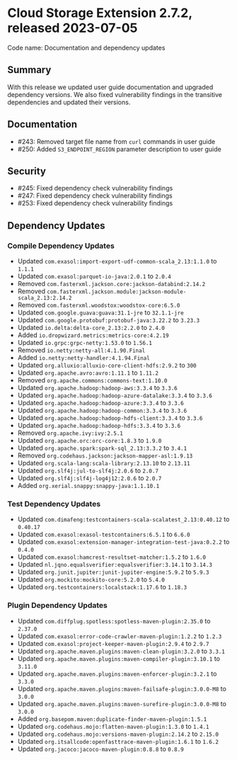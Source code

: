 # Cloud Storage Extension 2.7.2, released 2023-07-05

Code name: Documentation and dependency updates

## Summary

With this release we updated user guide documentation and upgraded dependency versions. We also fixed vulnerability findings in the transitive dependencies and updated their versions.

## Documentation

* #243: Removed target file name from `curl` commands in user guide
* #250: Added `S3_ENDPOINT_REGION` parameter description to user guide

## Security

* #245: Fixed dependency check vulnerability findings
* #247: Fixed dependency check vulnerability findings
* #253: Fixed dependency check vulnerability findings

## Dependency Updates

### Compile Dependency Updates

* Updated `com.exasol:import-export-udf-common-scala_2.13:1.1.0` to `1.1.1`
* Updated `com.exasol:parquet-io-java:2.0.1` to `2.0.4`
* Removed `com.fasterxml.jackson.core:jackson-databind:2.14.2`
* Removed `com.fasterxml.jackson.module:jackson-module-scala_2.13:2.14.2`
* Removed `com.fasterxml.woodstox:woodstox-core:6.5.0`
* Updated `com.google.guava:guava:31.1-jre` to `32.1.1-jre`
* Updated `com.google.protobuf:protobuf-java:3.22.2` to `3.23.3`
* Updated `io.delta:delta-core_2.13:2.2.0` to `2.4.0`
* Added `io.dropwizard.metrics:metrics-core:4.2.19`
* Updated `io.grpc:grpc-netty:1.53.0` to `1.56.1`
* Removed `io.netty:netty-all:4.1.90.Final`
* Added `io.netty:netty-handler:4.1.94.Final`
* Updated `org.alluxio:alluxio-core-client-hdfs:2.9.2` to `300`
* Updated `org.apache.avro:avro:1.11.1` to `1.11.2`
* Removed `org.apache.commons:commons-text:1.10.0`
* Updated `org.apache.hadoop:hadoop-aws:3.3.4` to `3.3.6`
* Updated `org.apache.hadoop:hadoop-azure-datalake:3.3.4` to `3.3.6`
* Updated `org.apache.hadoop:hadoop-azure:3.3.4` to `3.3.6`
* Updated `org.apache.hadoop:hadoop-common:3.3.4` to `3.3.6`
* Updated `org.apache.hadoop:hadoop-hdfs-client:3.3.4` to `3.3.6`
* Updated `org.apache.hadoop:hadoop-hdfs:3.3.4` to `3.3.6`
* Removed `org.apache.ivy:ivy:2.5.1`
* Updated `org.apache.orc:orc-core:1.8.3` to `1.9.0`
* Updated `org.apache.spark:spark-sql_2.13:3.3.2` to `3.4.1`
* Removed `org.codehaus.jackson:jackson-mapper-asl:1.9.13`
* Updated `org.scala-lang:scala-library:2.13.10` to `2.13.11`
* Updated `org.slf4j:jul-to-slf4j:2.0.6` to `2.0.7`
* Updated `org.slf4j:slf4j-log4j12:2.0.6` to `2.0.7`
* Added `org.xerial.snappy:snappy-java:1.1.10.1`

### Test Dependency Updates

* Updated `com.dimafeng:testcontainers-scala-scalatest_2.13:0.40.12` to `0.40.17`
* Updated `com.exasol:exasol-testcontainers:6.5.1` to `6.6.0`
* Updated `com.exasol:extension-manager-integration-test-java:0.2.2` to `0.4.0`
* Updated `com.exasol:hamcrest-resultset-matcher:1.5.2` to `1.6.0`
* Updated `nl.jqno.equalsverifier:equalsverifier:3.14.1` to `3.14.3`
* Updated `org.junit.jupiter:junit-jupiter-engine:5.9.2` to `5.9.3`
* Updated `org.mockito:mockito-core:5.2.0` to `5.4.0`
* Updated `org.testcontainers:localstack:1.17.6` to `1.18.3`

### Plugin Dependency Updates

* Updated `com.diffplug.spotless:spotless-maven-plugin:2.35.0` to `2.37.0`
* Updated `com.exasol:error-code-crawler-maven-plugin:1.2.2` to `1.2.3`
* Updated `com.exasol:project-keeper-maven-plugin:2.9.4` to `2.9.7`
* Updated `org.apache.maven.plugins:maven-clean-plugin:3.2.0` to `3.3.1`
* Updated `org.apache.maven.plugins:maven-compiler-plugin:3.10.1` to `3.11.0`
* Updated `org.apache.maven.plugins:maven-enforcer-plugin:3.2.1` to `3.3.0`
* Updated `org.apache.maven.plugins:maven-failsafe-plugin:3.0.0-M8` to `3.0.0`
* Updated `org.apache.maven.plugins:maven-surefire-plugin:3.0.0-M8` to `3.0.0`
* Added `org.basepom.maven:duplicate-finder-maven-plugin:1.5.1`
* Updated `org.codehaus.mojo:flatten-maven-plugin:1.3.0` to `1.4.1`
* Updated `org.codehaus.mojo:versions-maven-plugin:2.14.2` to `2.15.0`
* Updated `org.itsallcode:openfasttrace-maven-plugin:1.6.1` to `1.6.2`
* Updated `org.jacoco:jacoco-maven-plugin:0.8.8` to `0.8.9`
